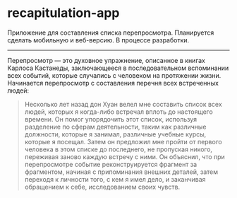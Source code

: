 # recapitulation-app

Приложение для составления списка перепросмотра. Планируется сделать мобильную и веб-версию. В процессе разработки.

* * *

Перепросмотр — это духовное упражнение, описанное в книгах Карлоса Кастанеды, заключающееся в последовательном вспоминании всех событий, которые случались с человеком на протяжении жизни. Начинается перепросмотр с составления перечня всех встреченных людей:

> Несколько лет назад дон Хуан велел мне составить список всех людей, которых я когда-либо встречал вплоть до настоящего времени. Он помог упорядочить этот список, используя разделение по сферам деятельности, таким как различные должности, которые я занимал, различные учебные курсы, которые я посещал. Затем он предложил мне пройти от первого человека в этом списке до последнего, не пропуская никого, переживая заново каждую встречу с ними. Он объяснил, что при перепросмотре событие реконструируется фрагмент за фрагментом, начиная с припоминания внешних деталей, затем переходя к личности того, с кем я имел дело, и заканчивая обращением к себе, исследованием своих чувств.
